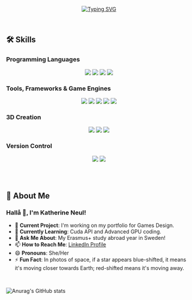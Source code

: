 <p align="center">
  <!-- Typing SVG by DenverCoder1 - https://github.com/DenverCoder1/readme-typing-svg -->
<a href="https://git.io/typing-svg"><img src="https://readme-typing-svg.demolab.com?font=Moderustic&size=25&pause=1000&color=FFF8DE&background=99A98F&center=true&vCenter=true&multiline=true&repeat=false&width=1000&height=100&lines=Welcome+to+Katherine+Neul's+GitHub;Technical+Software+and+Games+Developer" alt="Typing SVG" /></a>
</p>

<br>

## 🛠️ Skills

### Programming Languages
<p align="center">
  <img src="https://img.shields.io/badge/Python-3670A0?style=for-the-badge&logo=Python&logoColor=ffdd54">
  <img src="https://img.shields.io/badge/C-A8B9CC?style=for-the-badge&logo=C&logoColor=white">
  <img src="https://img.shields.io/badge/C%20Sharp-239120?style=for-the-badge&logo=Csharp&logoColor=white%22">
  <img src="https://img.shields.io/badge/C++-00599C?style=for-the-badge&logo=Cplusplus&logoColor=white">
</p>

### Tools, Frameworks & Game Engines
<p align="center">
  <img src="https://img.shields.io/badge/Visual%20Studio-5C2D91.svg?style=for-the-badge&logo=visual-studio&logoColor=white">
  <img src="https://img.shields.io/badge/Visual%20Studio%20Code-0078d7.svg?style=for-the-badge&logo=visual-studio-code&logoColor=white">
  <img src="https://img.shields.io/badge/Unity-FFFFFF.svg?style=for-the-badge&logo=unity&logoColor=black">
  <img src="https://img.shields.io/badge/Unreal-0E1128.svg?style=for-the-badge&logo=unrealengine&logoColor=white">
  <img src="https://img.shields.io/badge/Docker-2496ED.svg?style=for-the-badge&logo=docker&logoColor=white">
</p>

### 3D Creation
<p align="center">
  <img src="https://img.shields.io/badge/Blender-%23F5792A.svg?style=for-the-badge&logo=blender&logoColor=white">
  <img src="https://img.shields.io/badge/Maya-1775C1.svg?style=for-the-badge&logo=autodesk&logoColor=white">
  <img src="https://img.shields.io/badge/Substance%20Painter-FFFFFF.svg?style=for-the-badge&logo=adobe&logoColor=red">
</p>

### Version Control
<p align="center">
  <img src="https://img.shields.io/badge/Git-%23F05033.svg?style=for-the-badge&logo=git&logoColor=white">
  <img src="https://img.shields.io/badge/GitHub-%23121011.svg?style=for-the-badge&logo=github&logoColor=white">
</p>

<br>

<br>

## 🌟 About Me

### Hallå 👋, I'm Katherine Neul!

- 🔭 **Current Project**: I'm working on my portfolio for Games Design.
- 🌱 **Currently Learning**: Cuda API and Advanced GPU coding.
- 💬 **Ask Me About**: My Erasmus+ study abroad year in Sweden!
- 📫 **How to Reach Me**: [LinkedIn Profile](https://www.linkedin.com/in/katherine-neul-a3368a175/)
- 😄 **Pronouns**: She/Her
- ⚡ **Fun Fact**: In photos of space, if a star appears blue-shifted, it means it's moving closer towards Earth; red-shifted means it's moving away.

<br>

![Anurag's GitHub stats](https://github-readme-stats.vercel.app/api?username=kneul14)

